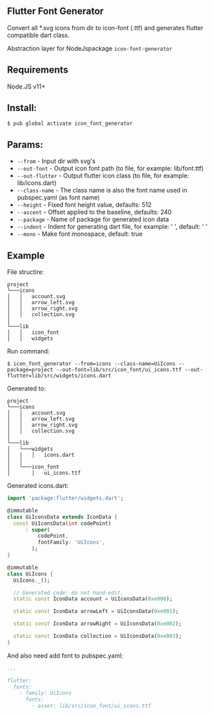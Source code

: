 ## Flutter Font Generator

Convert all *.svg icons from dir to icon-font (.ttf) and generates flutter compatible dart class. 

Abstraction layer for NodeJspackage `icon-font-generator`

## Requirements
Node.JS v11+

## Install:

```
$ pub global activate icon_font_generator
```

## Params:
- `--from` - Input dir with svg's
- `--out-font` - Output icon font path (to file, for example: lib/font.ttf)
- `--out-flutter` - Output flutter icon class (to file, for example: lib/icons.dart)
- `--class-name` - The class name is also the font name used in pubspec.yaml (as font name)
- `--height` - Fixed font height value, defaults: 512
- `--ascent` - Offset applied to the baseline, defaults: 240
- `--package` - Name of package for generated icon data
- `--indent` - Indent for generating dart file, for example: '   ', default: '  '
- `--mono` - Make font monospace, default: true

## Example
File structire:
```
project
└───icons
│   │   account.svg
│   │   arrow_left.svg
│   │   arrow_right.svg
│   │   collection.svg
│   
└───lib
│   │   icon_font
│   │   widgets
```
Run command:
```
$ icon_font_generator --from=icons --class-name=UiIcons --package=project --out-font=lib/src/icon_font/ui_icons.ttf --out-flutter=lib/src/widgets/icons.dart
```
Generated to:
```
project
└───icons
│   │   account.svg
│   │   arrow_left.svg
│   │   arrow_right.svg
│   │   collection.svg
│   
└───lib
│   └───widgets
│   |   │   icons.dart
│   │
│   └───icon_font
│       │   ui_icons.ttf
```
Generated icons.dart:
```dart
import 'package:flutter/widgets.dart';

@immutable
class UiIconsData extends IconData {
  const UiIconsData(int codePoint)
      : super(
          codePoint,
          fontFamily: 'UiIcons',
        );
}

@immutable
class UiIcons {
  UiIcons._();

  // Generated code: do not hand-edit.
  static const IconData account = UiIconsData(0xe000);

  static const IconData arrowLeft = UiIconsData(0xe001);

  static const IconData arrowRight = UiIconsData(0xe002);

  static const IconData collection = UiIconsData(0xe003);
}
```
And also need add font to pubspec.yaml:
```yaml
...

flutter:
  fonts:
    - family: UiIcons
      fonts:
        - asset: lib/src/icon_font/ui_icons.ttf
```
